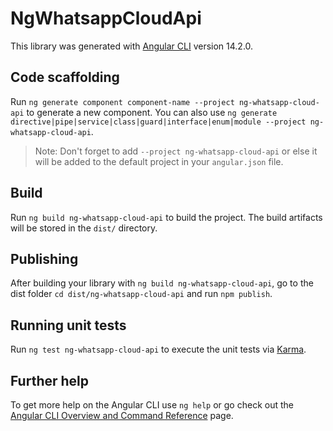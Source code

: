 # NgWhatsappCloudApi

This library was generated with [Angular CLI](https://github.com/angular/angular-cli) version 14.2.0.

## Code scaffolding

Run `ng generate component component-name --project ng-whatsapp-cloud-api` to generate a new component. You can also use `ng generate directive|pipe|service|class|guard|interface|enum|module --project ng-whatsapp-cloud-api`.
> Note: Don't forget to add `--project ng-whatsapp-cloud-api` or else it will be added to the default project in your `angular.json` file. 

## Build

Run `ng build ng-whatsapp-cloud-api` to build the project. The build artifacts will be stored in the `dist/` directory.

## Publishing

After building your library with `ng build ng-whatsapp-cloud-api`, go to the dist folder `cd dist/ng-whatsapp-cloud-api` and run `npm publish`.

## Running unit tests

Run `ng test ng-whatsapp-cloud-api` to execute the unit tests via [Karma](https://karma-runner.github.io).

## Further help

To get more help on the Angular CLI use `ng help` or go check out the [Angular CLI Overview and Command Reference](https://angular.io/cli) page.
